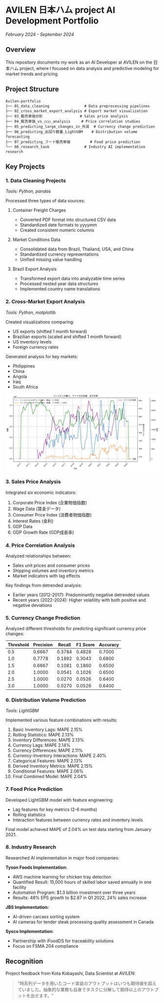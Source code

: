 # AVILEN 日本ハム project AI Development Portfolio
*February 2024 - September 2024*

## Overview
This repository documents my work as an AI Developer at AVILEN on the 日本ハム project, where I focused on data analysis and predictive modeling for market trends and pricing.

## Project Structure
```
Avilen-portfolio
├── 01_data_cleaning                # Data preprocessing pipelines
├── 02_cross_market_export_analysis # Export market visualization 
├── 03_販売単価分析                 # Sales price analysis
├── 04_販売単価_vs_○○○_analysis     # Price correlation studies
├── 05_predicting_large_changes_in_外貨  # Currency change prediction
├── 06_predicting_出回り数量_LightGBM    # Distribution volume forecasting
├── 07_predicting_フード販売単価         # Food price prediction
└── 08_research_task                # Industry AI implementation research
```

## Key Projects

### 1. Data Cleaning Projects
*Tools: Python, pandas*

Processed three types of data sources:
1. Container Freight Charges
   - Converted PDF format into structured CSV data
   - Standardized date formats to yyyymm
   - Created consistent numeric columns

2. Market Conditions Data
   - Consolidated data from Brazil, Thailand, USA, and China
   - Standardized currency representations
   - Unified missing value handling

3. Brazil Export Analysis
   - Transformed export data into analyzable time series
   - Processed nested year data structures
   - Implemented country name translations

### 2. Cross-Market Export Analysis
*Tools: Python, matplotlib*

Created visualizations comparing:
- US exports (shifted 1 month forward)
- Brazilian exports (scaled and shifted 1 month forward)
- US inventory levels
- Foreign currency rates

Generated analysis for key markets:
- Philippines
- China
- Angola
- Iraq
- South Africa

![Philippines Export Analysis](02_cross_market_export_analysis/philippines_analysis.png)

### 3. Sales Price Analysis 
Integrated six economic indicators:
1. Corporate Price Index (企業物価指数)
2. Wage Data (賃金データ)
3. Consumer Price Index (消費者物価指数)
4. Interest Rates (金利)
5. GDP Data
6. GDP Growth Rate (GDP成長率)

### 4. Price Correlation Analysis
Analyzed relationships between:
- Sales unit prices and consumer prices
- Shipping volumes and inventory metrics
- Market indicators with lag effects

Key findings from detrended analysis:
- Earlier years (2012-2017): Predominantly negative detrended values
- Recent years (2022-2024): Higher volatility with both positive and negative deviations

### 5. Currency Change Prediction
Analyzed different thresholds for predicting significant currency price changes:

| Threshold | Precision | Recall | F1 Score | Accuracy |
|-----------|-----------|---------|-----------|-----------|
| 0.5       | 0.6667    | 0.3784  | 0.4828    | 0.7000    |
| 1.0       | 0.7778    | 0.1892  | 0.3043    | 0.6800    |
| 1.5       | 0.6667    | 0.1081  | 0.1860    | 0.6500    |
| 2.0       | 1.0000    | 0.0541  | 0.1026    | 0.6500    |
| 2.5       | 1.0000    | 0.0270  | 0.0526    | 0.6400    |
| 3.0       | 1.0000    | 0.0270  | 0.0526    | 0.6400    |

### 6. Distribution Volume Prediction
*Tools: LightGBM*

Implemented various feature combinations with results:
1. Basic Inventory Lags: MAPE 2.15%
2. Rolling Statistics: MAPE 2.13%
3. Inventory Differences: MAPE 2.13%
4. Currency Lags: MAPE 2.14%
5. Currency Differences: MAPE 2.11%
6. Currency-Inventory Interactions: MAPE 2.40%
7. Categorical Features: MAPE 2.13%
8. Derived Inventory Metrics: MAPE 2.15%
9. Conditional Features: MAPE 2.06%
10. Final Combined Model: MAPE 2.04%

### 7. Food Price Prediction
Developed LightGBM model with feature engineering:
- Lag features for key metrics (2-6 months)
- Rolling statistics
- Interaction features between currency rates and inventory levels

Final model achieved MAPE of 2.04% on test data starting from January 2021.

### 8. Industry Research
Researched AI implementation in major food companies:

**Tyson Foods Implementation:**
- AWS machine learning for chicken tray detection
- Quantified Result: 15,000 hours of skilled labor saved annually in one facility
- Automation Program: $1.3 billion investment over three years
- Results: 48% EPS growth to $2.87 in Q1 2022, 24% sales increase

**JBS Implementation:**
- AI-driven carcass sorting system
- AI cameras for tender steak processing quality assessment in Canada

**Sysco Implementation:**
- Partnership with iFoodDS for traceability solutions
- Focus on FSMA 204 compliance

## Recognition
Project feedback from Kota Kobayashi, Data Scientist at AVILEN:
> "時系列データを用いたコード実装のアウトプットはいつも期待値を超えていました。抽象的な業務も自身でタスクに分解して期待以上のアウトプットを出せます。"
